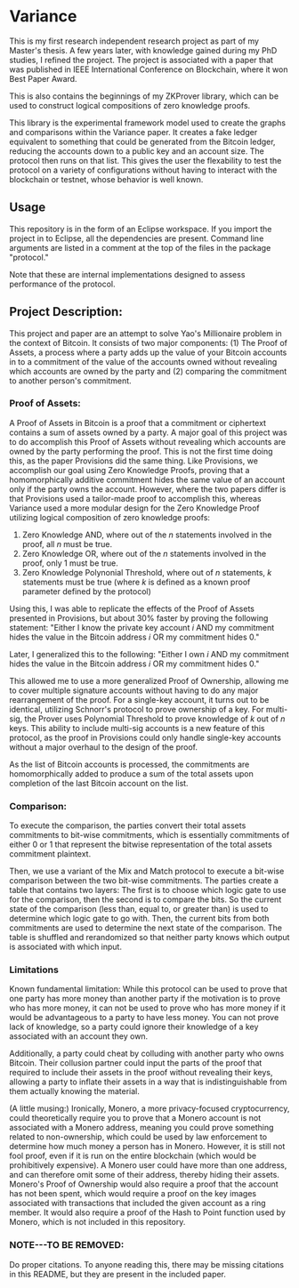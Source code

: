 # Variance
This is my first research independent research project as part of my Master's thesis.  A few years later, with knowledge gained during my PhD studies, I refined the project.  The project is associated with a paper that was published in IEEE International Conference on Blockchain, where it won Best Paper Award.

This is also contains the beginnings of my ZKProver library, which can be used to construct logical compositions of zero knowledge proofs.

This library is the experimental framework model used to create the graphs and comparisons within the Variance paper.  It creates a fake ledger equivalent to something that could be generated from the Bitcoin ledger, reducing the accounts down to a public key and an account size.  The protocol then runs on that list.  This gives the user the flexability to test the protocol on a variety of configurations without having to interact with the blockchain or testnet, whose behavior is well known.

## Usage

This repository is in the form of an Eclipse workspace.  If you import the project in to Eclipse, all the dependencies are present.  Command line arguments are listed in a comment at the top of the files in the package "protocol."

Note that these are internal implementations designed to assess performance of the protocol.


## Project Description:

This project and paper are an attempt to solve Yao's Millionaire problem in the context of Bitcoin.  It consists of two major components: (1) The Proof of Assets, a process where a party adds up the value of your Bitcoin accounts in to a commitment of the value of the accounts owned without revealing which accounts are owned by the party and (2) comparing the commitment to another person's commitment.  

### Proof of Assets: 

A Proof of Assets in Bitcoin is a proof that a commitment or ciphertext contains a sum of assets owned by a party.  A major goal of this project was to do accomplish this Proof of Assets without revealing which accounts are owned by the party performing the proof.  This is not the first time doing this, as the paper Provisions did the same thing.  Like Provisions, we accomplish our goal using Zero Knowledge Proofs, proving that a homomorphically additive commitment hides the same value of an account only if the party owns the account.  However, where the two papers differ is that Provisions used a tailor-made proof to accomplish this, whereas Variance used a more modular design for the Zero Knowledge Proof utilizing logical composition of zero knowledge proofs:

1.  Zero Knowledge AND, where out of the *n* statements involved in the proof, all *n* must be true.
2.  Zero Knowledge OR, where out of the *n* statements involved in the proof, only 1 must be true.
3.  Zero Knowledge Polynonial Threshold, where out of *n* statements, *k* statements must be true (where *k* is defined as a known proof parameter defined by the protocol)

Using this, I was able to replicate the effects of the Proof of Assets presented in Provisions, but about 30% faster by proving the following statement:
    "Either I know the private key account *i* AND my commitment hides the value in the Bitcoin address *i* OR my commitment hides 0."

Later, I generalized this to the following:
    "Either I own *i* AND my commitment hides the value in the Bitcoin address *i* OR my commitment hides 0."

This allowed me to use a more generalized Proof of Ownership, allowing me to cover multiple signature accounts without having to do any major rearrangement of the proof.  For a single-key account, it turns out to be identical, utilizing Schnorr's protocol to prove ownership of a key.  For multi-sig, the Prover uses Polynomial Threshold to prove knowledge of *k* out of *n* keys.  This ability to include multi-sig accounts is a new feature of this protocol, as the proof in Provisions could only handle single-key accounts without a major overhaul to the design of the proof.

As the list of Bitcoin accounts is processed, the commitments are homomorphically added to produce a sum of the total assets upon completion of the last Bitcoin account on the list.

### Comparison:

To execute the comparison, the parties convert their total assets commitments to bit-wise commitments, which is essentially commitments of either 0 or 1 that represent the bitwise representation of the total assets commitment plaintext.  

Then, we use a variant of the Mix and Match protocol to execute a bit-wise comparison between the two bit-wise commitments.  The parties create a table that contains two layers:  The first is to choose which logic gate to use for the comparison, then the second is to compare the bits.  So the current state of the comparison (less than, equal to, or greater than) is used to determine which logic gate to go with.  Then, the current bits from both commitments are used to determine the next state of the comparison.  The table is shuffled and rerandomized so that neither party knows which output is associated with which input.

### Limitations

Known fundamental limitation:  While this protocol can be used to prove that one party has more money than another party if the motivation is to prove who has more money, it can not be used to prove who has more money if it would be advantageous to a party to have less money.  You can not prove lack of knowledge, so a party could ignore their knowledge of a key associated with an account they own.  

Additionally, a party could cheat by colluding with another party who owns Bitcoin.  Their collusion partner could input the parts of the proof that required to include their assets in the proof without revealing their keys, allowing a party to inflate their assets in a way that is indistinguishable from them actually knowing the material.

(A little musing:)  Ironically, Monero, a more privacy-focused cryptocurrency, could theoretically require you to prove that a Monero account is not associated with a Monero address, meaning you could prove something related to non-ownership, which could be used by law enforcement to determine how much money a person has in Monero.  However, it is still not fool proof, even if it is run on the entire blockchain (which would be prohibitively expensive).  A Monero user could have more than one address, and can therefore omit some of their address, thereby hiding their assets.  Monero's Proof of Ownership would also require a proof that the account has not been spent, which would require a proof on the key images associated with transactions that included the given account as a ring member.  It would also require a proof of the Hash to Point function used by Monero, which is not included in this repository.

### NOTE---TO BE REMOVED:

Do proper citations.  To anyone reading this, there may be missing citations in this README, but they are present in the included paper.
